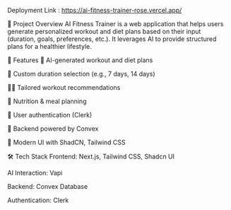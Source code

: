Deployment Link : https://ai-fitness-trainer-rose.vercel.app/

📌 Project Overview
AI Fitness Trainer is a web application that helps users generate personalized workout and diet plans based on their input (duration, goals, preferences, etc.). It leverages AI to provide structured plans for a healthier lifestyle.

🧠 Features
🤖 AI-generated workout and diet plans

📅 Custom duration selection (e.g., 7 days, 14 days)

🏋️‍♂️ Tailored workout recommendations

🥗 Nutrition & meal planning

🔐 User authentication (Clerk)

💾 Backend powered by Convex

🎨 Modern UI with ShadCN, Tailwind CSS

🛠️ Tech Stack
Frontend: Next.js, Tailwind CSS, Shadcn UI

AI Interaction: Vapi

Backend: Convex Database

Authentication: Clerk
